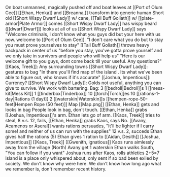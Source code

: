 
On boat unmanned, magically pushed off and boat leaves
at [[Port of Olum Cee]]
[[Ethan, Henka]] and [[Breanna,]] transform into generic human
Short old [[Short Wispy Dwarf Lady]] w/ cane, [[Tall Buff Goliath]] w/ [[plate-armor|Plate Armor]] comes
[[Short Wispy Dwarf Lady]] has wispy beard ([[dwarf|Dwarf]]) looks at all of us
[[Short Wispy Dwarf Lady]] says "Welcome criminals, I don't know what you guys did but your here with us now. welcome to [[Port of Olum Cee]].
"I don't care what you do but to stay you must prove yourselves to stay"
[[Tall Buff Goliath]] throws heavy backpack in center of us
"before you stay, you've gotta prove yourself and we only take in survivors and people who will help us"
"Here is our welcome gift to you guys, dont come back till your useful. Any questions?"
[[Kaos, Treek]]: Any surrounding towns
[[Short Wispy Dwarf Lady]]: gestures to bag "In there you'll find  map of the island . Its what we've been able to figure out, who knows if it's accurate"
[[Joshua, Impentious]]: Currency?
[[Short Wispy Dwarf Lady]]: Golds not useful, anything you can give to survive. We work with bartering.
Bag:
	3 [[bedroll|Bedroll]]s
	1 [[mess-kit|Mess Kit]]
	1 [[tinderbox|Tinderbox]]
	10 [[torch|Torch]]es
	10 [[rations-1-day|Rations (1 day)]]
	2 [[waterskin|Waterskin]]s
	[[hempen-rope-50-feet|Hempen Rope (50 feet)]]
	Map [[Map.png]]
[[Ethan, Henka]] gets and looks in bag
People look in bag, don't touch.
[[Ethan, Henka]] grabs [[Joshua, Impentious]]'s arm.
Ethan lets go of arm.
[[Kaos, Treek]] tries to steal, 8 v.s. 12, fails, [[Ethan, Henka]] grabs Kaos, says No.
[[Avany, Acamenos or Aseral]] wants rations persuades, "It'll be lighter if I carry some! and neither of us can run with the supplies" 12 v.s. 2, succeds
Ethan gives half the rations (5)
Ethan gives 1 ration to [[Aidan, Desith]] [[Joshua, Impentious]] [[Kaos, Treek]] [[Gwenith, ignatious]]
Kaos runs aimlessly away from the village (North)
Avany get 1 waterskin
Ethan walks South, "You can follow if you want"
Joshua runs after Kaos, rolls athletics 2+5=7
Island is a place only whispered about, only sent if so bad been exiled by society. We don't know why were here.
We don't know how long ago what we remember is, don't remember recent history.